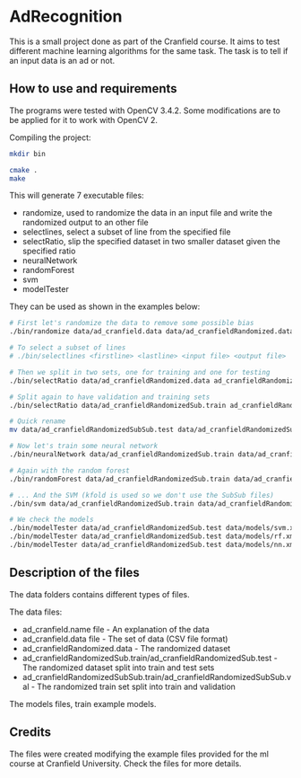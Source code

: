 # AdRecognition

This is a small project done as part of the Cranfield course. It aims to test different machine learning algorithms for the same task. The task is to tell if an input data is an ad or not.

## How to use and requirements

The programs were tested with OpenCV 3.4.2. Some modifications are to be applied for it to work with OpenCV 2.

Compiling the project:

```bash
mkdir bin

cmake .
make
```

This will generate 7 executable files:

- randomize, used to randomize the data in an input file and write the randomized output to an other file
- selectlines, select a subset of line from the specified file
- selectRatio, slip the specified dataset in two smaller dataset given the specified ratio
- neuralNetwork
- randomForest
- svm
- modelTester

They can be used as shown in the examples below:

```bash
# First let's randomize the data to remove some possible bias
./bin/randomize data/ad_cranfield.data data/ad_cranfieldRandomized.data

# To select a subset of lines
# ./bin/selectlines <firstline> <lastline> <input file> <output file>

# Then we split in two sets, one for training and one for testing
./bin/selectRatio data/ad_cranfieldRandomized.data ad_cranfieldRandomizedSub 0.8

# Split again to have validation and training sets
./bin/selectRatio data/ad_cranfieldRandomizedSub.train ad_cranfieldRandomizedSubSub 0.

# Quick rename
mv data/ad_cranfieldRandomizedSubSub.test data/ad_cranfieldRandomizedSubSub.val

# Now let's train some neural network
./bin/neuralNetwork data/ad_cranfieldRandomizedSub.train data/ad_cranfieldRandomizedSub.test neuralNetwork

# Again with the random forest
./bin/randomForest data/ad_cranfieldRandomizedSub.train data/ad_cranfieldRandomizedSub.test randomForest 

# ... And the SVM (kfold is used so we don't use the SubSub files)
./bin/svm data/ad_cranfieldRandomizedSub.train data/ad_cranfieldRandomizedSub.test svm

# We check the models
./bin/modelTester data/ad_cranfieldRandomizedSub.test data/models/svm.xml
./bin/modelTester data/ad_cranfieldRandomizedSub.test data/models/rf.xml
./bin/modelTester data/ad_cranfieldRandomizedSub.test data/models/nn.xml
```

## Description of the files

The data folders contains different types of files.

The data files:

- ad_cranfield.name file - An explanation of the data
- ad_cranfield.data file - The set of data (CSV file format)
- ad_cranfieldRandomized.data - The randomized dataset
- ad_cranfieldRandomizedSub.train/ad_cranfieldRandomizedSub.test - The randomized dataset split into train and test sets
- ad_cranfieldRandomizedSubSub.train/ad_cranfieldRandomizedSubSub.val - The randomized train set split into train and validation

The models files, train example models.

## Credits

The files were created modifying the example files provided for the ml course at Cranfield University. Check the files for more details.
